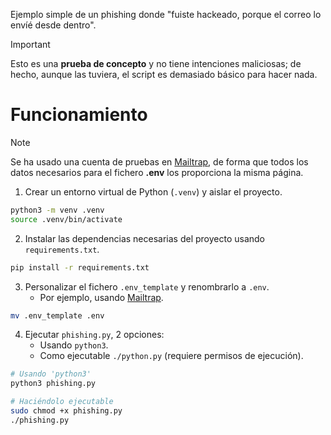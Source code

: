 Ejemplo simple de un phishing donde "fuiste hackeado, porque el correo lo envíé desde dentro".

> [!IMPORTANT]
> Esto es una **prueba de concepto** y no tiene intenciones maliciosas; de hecho, aunque las
> tuviera, el script es demasiado básico para hacer nada.

# Funcionamiento

> [!NOTE]
> Se ha usado una cuenta de pruebas en [Mailtrap](https://mailtrap.io), de forma que todos los
> datos necesarios para el fichero **.env** los proporciona la misma página.

1. Crear un entorno virtual de Python (`.venv`) y aislar el proyecto.

```bash
python3 -m venv .venv
source .venv/bin/activate
```

2. Instalar las dependencias necesarias del proyecto usando `requirements.txt`.

```bash
pip install -r requirements.txt
```

3. Personalizar el fichero `.env_template` y renombrarlo a `.env`.
    - Por ejemplo, usando [Mailtrap](https://mailtrap.io).

```bash
mv .env_template .env
```

4. Ejecutar `phishing.py`, 2 opciones:
    - Usando `python3`.
    - Como ejecutable `./python.py` (requiere permisos de ejecución).
    
```bash
# Usando 'python3'
python3 phishing.py

# Haciéndolo ejecutable
sudo chmod +x phishing.py
./phishing.py
```

